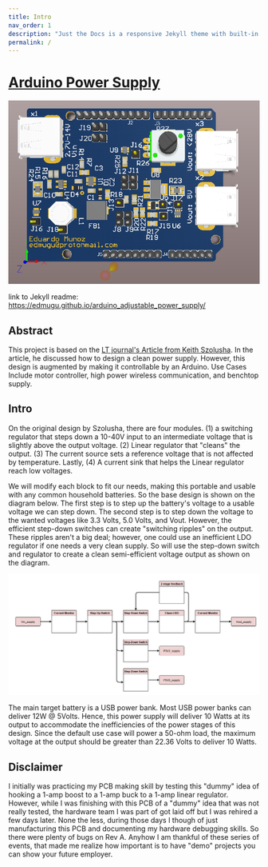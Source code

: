 ```yaml
---
title: Intro
nav_order: 1
description: "Just the Docs is a responsive Jekyll theme with built-in search that is easily customizable and hosted on GitHub Pages."
permalink: /
---
```



# [Arduino Power Supply](https://edmugu.github.io/arduino_adjustable_power_supply/)

![3d view of pcb file](https://raw.githubusercontent.com/edmugu/arduino_adjustable_power_supply/master/documentation/snippets/3d%20view.PNG "Power Supply")

link to Jekyll readme: https://edmugu.github.io/arduino_adjustable_power_supply/

## Abstract

This project is based on the [LT journal's Article from Keith Szolusha](https://github.com/edmugu/arduino_adjustable_power_supply/blob/master/documentation/LTJournal-Bench_Supply.pdf). In the article, he discussed how to design a clean power supply. However, this design is augmented by making it controllable by an Arduino. Use Cases Include motor controller, high power wireless communication, and benchtop supply.




## Intro

On the original design by Szolusha, there are four modules. (1) a switching regulator that steps down a 10-40V input to an intermediate voltage that is slightly above the output voltage. (2) Linear regulator that "cleans" the output. (3) The current source sets a reference voltage that is not affected by temperature. Lastly, (4) A current sink that helps the Linear regulator reach low voltages.

We will modify each block to fit our needs, making this portable and usable with any common household batteries. So the base design is shown on the diagram below. The first step is to step up the battery's voltage to a usable voltage we can step down. The second step is to step down the voltage to the wanted voltages like 3.3 Volts, 5.0 Volts, and Vout. However, the efficient step-down switches can create "switching ripples" on the output. These ripples aren't a big deal; however, one could use an inefficient LDO regulator if one needs a very clean supply. So will use the step-down switch and regulator to create a clean semi-efficient voltage output as shown on the diagram.

![logic schematics](https://raw.githubusercontent.com/edmugu/arduino_adjustable_power_supply/master/documentation/snippets/Arduino-power-supply.png "logic schematics")

The main target battery is a USB power bank. Most USB power banks can deliver 12W @ 5Volts. Hence, this power supply will deliver 10 Watts at its output to accommodate the inefficiencies of the power stages of this design. Since the default use case will power a 50-ohm load, the maximum voltage at the output should be greater than 22.36 Volts to deliver 10 Watts.

## Disclaimer

I initially was practicing my PCB making skill by testing this "dummy" idea of hooking a 1-amp boost to a 1-amp buck to a 1-amp linear regulator. However, while I was finishing with this PCB of a "dummy" idea that was not really tested, the hardware team I was part of got laid off but I was rehired a few days later. None the less, during those days I though of just manufacturing this PCB and documenting my hardware debugging skills. So there were plenty of bugs on Rev A. Anyhow I am thankful of these series of events, that made me realize how important is to have "demo" projects you can show your future employer. 

